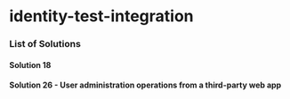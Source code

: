 # identity-test-integration


### List of Solutions
#### Solution 18
#### Solution 26 - User administration operations from a third-party web app
